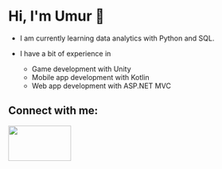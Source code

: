 <!--
**UmurErgenay/UmurErgenay** is a ✨ _special_ ✨ repository because its `README.md` (this file) appears on your GitHub profile.

Here are some ideas to get you started:

- 🔭 I’m currently working on ...
- 🌱 I’m currently learning ...
- 👯 I’m looking to collaborate on ...
- 🤔 I’m looking for help with ...
- 💬 Ask me about ...
- 📫 How to reach me: ...
- 😄 Pronouns: ...
- ⚡ Fun fact: ...
-->
# Hi, I'm Umur 👋

- I am currently learning data analytics with Python and SQL.

- I have a bit of experience in
  - Game development with Unity
  - Mobile app development with Kotlin
  - Web app development with ASP.NET MVC

## Connect with me:
<a href="https://www.linkedin.com/in/umur-ergenay/"><img src="https://marka-logo.com/wp-content/uploads/2020/04/Linkedin-Logo.png" width="126" height="71"></img></a>
